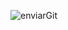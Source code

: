 ![enviarGit](https://user-images.githubusercontent.com/121132275/222557127-a7cad0cb-950c-46f9-abf7-0ec8e2d16457.png)

